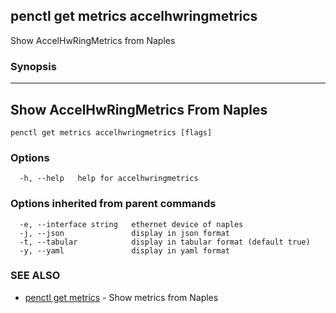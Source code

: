 ## penctl get metrics accelhwringmetrics

Show AccelHwRingMetrics from Naples

### Synopsis



---------------------------------
 Show AccelHwRingMetrics From Naples 
---------------------------------


```
penctl get metrics accelhwringmetrics [flags]
```

### Options

```
  -h, --help   help for accelhwringmetrics
```

### Options inherited from parent commands

```
  -e, --interface string   ethernet device of naples
  -j, --json               display in json format
  -t, --tabular            display in tabular format (default true)
  -y, --yaml               display in yaml format
```

### SEE ALSO
* [penctl get metrics](penctl_get_metrics.md)	 - Show metrics from Naples

